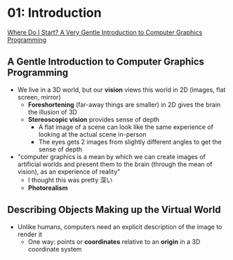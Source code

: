 # 01: Introduction
[Where Do I Start? A Very Gentle Introduction to Computer Graphics Programming](https://www.scratchapixel.com/lessons/3d-basic-rendering/get-started)

## A Gentle Introduction to Computer Graphics Programming
* We live in a 3D world, but our **vision** views this world in 2D (images, flat screen, mirror)
  * **Foreshortening** (far-away things are smaller) in 2D gives the brain the illusion of 3D
  * **Stereoscopic vision** provides sense of depth
    * A flat image of a scene can look like the same experience of looking at the actual scene in-person
    * The eyes gets 2 images from slightly different angles to get the sense of depth
* "computer graphics is a mean by which we can create images of artificial worlds and present them to the brain (through the mean of vision), as an experience of reality"
  * I thought this was pretty 深い
  * **Photorealism**

## Describing Objects Making up the Virtual World
* Unlike humans, computers need an explicit description of the image to render it
  * One way: points or **coordinates** relative to an **origin** in a 3D coordinate system
